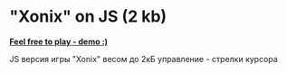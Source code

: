 # "Xonix" on JS (2 kb)

**[Feel free to play - demo :)](http://lexx918.ru/files/xonix/index.html)**

JS версия игры "Xonix" весом до 2кБ
управление - стрелки курсора
